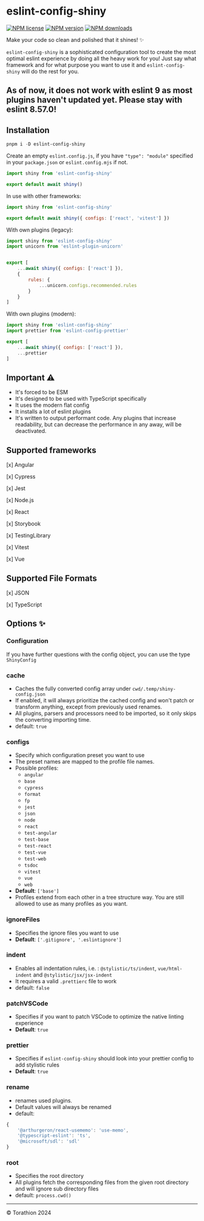 # eslint-config-shiny

[![NPM license](https://img.shields.io/npm/l/eslint-config-shiny.svg)](https://www.npmjs.com/package/eslint-config-shiny)
[![NPM version](https://img.shields.io/npm/v/eslint-config-shiny.svg)](https://www.npmjs.com/package/eslint-config-shiny)
[![NPM downloads](https://img.shields.io/npm/dm/eslint-config-shiny.svg)](http://www.npmtrends.com/eslint-config-shiny)

Make your code so clean and polished that it shines! :sparkles:

`eslint-config-shiny` is a sophisticated configuration tool to create the most optimal eslint experience by doing all the heavy work for you! Just say what framework and for what purpose you want to use it and `eslint-config-shiny` will do the rest for you.

## As of now, it does not work with eslint 9 as most plugins haven't updated yet. Please stay with eslint 8.57.0!

## Installation

```powershell
pnpm i -D eslint-config-shiny
```

Create an empty `eslint.config.js`, if you have `"type": "module"` specified in your `package.json` or `eslint.config.mjs` if not.

```js
import shiny from 'eslint-config-shiny'

export default await shiny()
```

In use with other frameworks:

```js
import shiny from 'eslint-config-shiny'

export default await shiny({ configs: ['react', 'vitest'] })
```

With own plugins (legacy):

```js
import shiny from 'eslint-config-shiny'
import unicorn from 'eslint-plugin-unicorn'


export [
    ...await shiny({ configs: ['react'] }),
    {
        rules: {
            ...unicorn.configs.recommended.rules
        }
    }
]
```

With own plugins (modern):

```js
import shiny from 'eslint-config-shiny'
import prettier from 'eslint-config-prettier'

export [
    ...await shiny({ configs: ['react'] }),
    ...prettier
]
```

## Important :warning:

-   It's forced to be ESM
-   It's designed to be used with TypeScript specifically
-   It uses the modern flat config
-   It installs a lot of eslint plugins
-   It's written to output performant code. Any plugins that increase readability, but can decrease the performance in any away, will be deactivated.

## Supported frameworks

[x] Angular

[x] Cypress

[x] Jest

[x] Node.js

[x] React

[x] Storybook

[x] TestingLibrary

[x] Vitest

[x] Vue

## Supported File Formats

[x] JSON

[x] TypeScript

## Options :sparkles:

### Configuration

If you have further questions with the config object, you can use the type `ShinyConfig`

### cache

-   Caches the fully converted config array under `cwd/.temp/shiny-config.json`
-   If enabled, it will always prioritize the cached config and won't patch or transform anything, except from previously used renames.
-   All plugins, parsers and processors need to be imported, so it only skips the converting importing time.
-   default: `true`

### configs

-   Specify which configuration preset you want to use
-   The preset names are mapped to the profile file names.
-   Possible profiles:
    -   `angular`
    -   `base`
    -   `cypress`
    -   `format`
    -   `fp`
    -   `jest`
    -   `json`
    -   `node`
    -   `react`
    -   `test-angular`
    -   `test-base`
    -   `test-react`
    -   `test-vue`
    -   `test-web`
    -   `tsdoc`
    -   `vitest`
    -   `vue`
    -   `web`
-   **Default**: `['base']`
-   Profiles extend from each other in a tree structure way. You are still allowed to use as many profiles as you want.

### ignoreFiles

-   Specifies the ignore files you want to use
-   **Default**: `['.gitignore', '.eslintignore']`

### indent

-   Enables all indentation rules, i.e. : `@stylistic/ts/indent`, `vue/html-indent` and `@stylistic/jsx/jsx-indent`
-   It requires a valid `.prettierc` file to work
-   default: `false`

### patchVSCode

-   Specifies if you want to patch VSCode to optimize the native linting experience
-   **Default**: `true`

### prettier

-   Specifies if `eslint-config-shiny` should look into your prettier config to add stylistic rules
-   **Default**: `true`

### rename

-   renames used plugins.
-   Default values will always be renamed
-   default:

```ts
{
    '@arthurgeron/react-usememo': 'use-memo',
    '@typescript-eslint': 'ts',
    '@microsoft/sdl': 'sdl'
}
```

### root

-   Specifies the root directory
-   All plugins fetch the corresponding files from the given root directory and will ignore sub directory files
-   default: `process.cwd()`

---

© Torathion 2024
